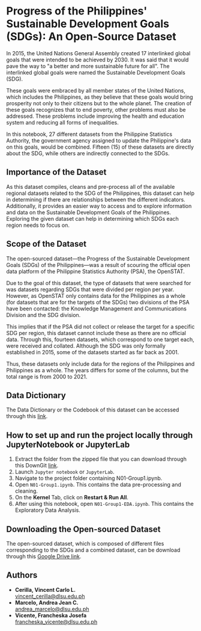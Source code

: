 # Progress of the Philippines' Sustainable Development Goals (SDGs): An Open-Source Dataset
In 2015, the United Nations General Assembly created 17 interlinked global goals that were intended to be achieved by 2030. It was said that it would pave the way to "a better and more sustainable future for all". The interlinked global goals were named the Sustainable Development Goals (SDG).

These goals were embraced by all member states of the United Nations, which includes the Philippines, as they believe that these goals would bring prosperity not only to their citizens but to the whole planet. The creation of these goals recognizes that to end poverty, other problems must also be addressed. These problems include improving the health and education system and reducing all forms of inequalities. 

In this notebook, 27 different datasets from the Philippine Statistics Authority, the government agency assigned to update the Philippine's data on this goals, would be combined. Fifteen (15) of these datasets are directly about the SDG, while others are indirectly connected to the SDGs.

## Importance of the Dataset
As this dataset compiles, cleans and pre-process all of the available regional datasets related to the SDG of the Philippines, this dataset can help in determining if there are relationships between the different indicators. Additionally, it provides an easier way to access and to explore information and data on the Sustainable Development Goals of the Philippines. Exploring the given dataset can help in determining which SDGs each region needs to focus on.

## Scope of the Dataset
The open-sourced dataset—the Progress of the Sustainable Development Goals (SDGs) of the Philippines—was a result of scouring the official open data platform of the Philippine Statistics Authority (PSA), the OpenSTAT.

Due to the goal of this dataset, the type of datasets that were searched for was datasets regarding SDGs that were divided per region per year. However, as OpenSTAT only contains data for the Philippines as a whole (for datasets that are for the targets of the SDGs) two divisions of the PSA have been contacted: the Knowledge Management and Communications Division and the SDG division. 

This implies that if the PSA did not collect or release the target for a specific SDG per region, this dataset cannot include these as there are no official data.
Through this, fourteen datasets, which correspond to one target each, were received and collated. Although the SDG was only formally established in 2015, some of the datasets started as far back as 2001.

Thus, these datasets only include data for the regions of the Philippines and Philippines as a whole. The years differs for some of the columns, but the total range is from 2000 to 2021.

## Data Dictionary
The Data Dictionary or the Codebook of this dataset can be accessed through this [link]().

## How to set up and run the project locally through JupyterNotebook or JupyterLab
1. Extract the folder from the zipped file that you can download through this DownGit [link](https://github.com/francheska-vicente/datapre-project.git).
2. Launch `Jupyter notebook` or `JupyterLab`.
3. Navigate to the project folder containing N01-Group1.ipynb.
4. Open `N01-Group1.ipynb`. This contains the data pre-processing and cleaning.
5. On the **Kernel** Tab, click on **Restart & Run All**.
6. After using this notebook, open `N01-Group1-EDA.ipynb`. This contains the Exploratory Data Analysis.

## Downloading the Open-sourced Dataset
The open-sourced dataset, which is composed of different files corresponding to the SDGs and a combined dataset, can be download through this [Google Drive link](https://drive.google.com/file/d/1Mm0pkZuhfwtnd_Ov45LR3arYLH4e-2Rv/view?usp=sharing).

## Authors
- **Cerilla, Vincent Carlo L.** <br/>
vincent_cerilla@dlsu.edu.ph
- **Marcelo, Andrea Jean C.**  <br/>
andrea_marcelo@dlsu.edu.ph
- **Vicente, Francheska Josefa**  <br/>
francheska_vicente@dlsu.edu.ph
